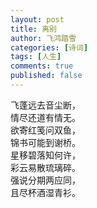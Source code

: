 ```yaml
---
layout: post
title: 离别 
author: 飞鸿踏雪
categories: [诗词]
tags: [人生]
comments: true
published: false
---
```

飞蓬远去音尘断，  
情尽还道有情无。  
欲寄红笺问双鱼，  
锦书可能到谢桥。  
星移碧落知何许，  
彩云易散琉璃碎。  
强说分期两应同，  
且尽杯酒湿青衫。  